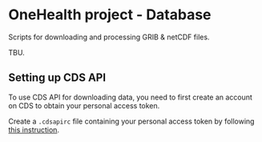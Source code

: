 # OneHealth project - Database

Scripts for downloading and processing GRIB & netCDF files.

TBU.

## Setting up CDS API
To use  CDS API for downloading data, you need to first create an account on CDS to obtain your personal access token.

Create a `.cdsapirc` file containing your personal access token by following [this instruction](https://cds.climate.copernicus.eu/how-to-api).